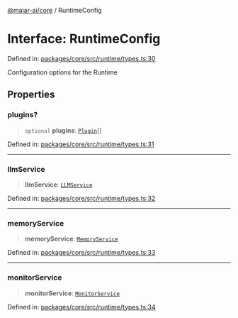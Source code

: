 [@maiar-ai/core](../index.md) / RuntimeConfig

# Interface: RuntimeConfig

Defined in: [packages/core/src/runtime/types.ts:30](https://github.com/UraniumCorporation/maiar-ai/blob/main/packages/core/src/runtime/types.ts#L30)

Configuration options for the Runtime

## Properties

### plugins?

> `optional` **plugins**: [`Plugin`](Plugin.md)[]

Defined in: [packages/core/src/runtime/types.ts:31](https://github.com/UraniumCorporation/maiar-ai/blob/main/packages/core/src/runtime/types.ts#L31)

***

### llmService

> **llmService**: [`LLMService`](../classes/LLMService.md)

Defined in: [packages/core/src/runtime/types.ts:32](https://github.com/UraniumCorporation/maiar-ai/blob/main/packages/core/src/runtime/types.ts#L32)

***

### memoryService

> **memoryService**: [`MemoryService`](../classes/MemoryService.md)

Defined in: [packages/core/src/runtime/types.ts:33](https://github.com/UraniumCorporation/maiar-ai/blob/main/packages/core/src/runtime/types.ts#L33)

***

### monitorService

> **monitorService**: [`MonitorService`](../classes/MonitorService.md)

Defined in: [packages/core/src/runtime/types.ts:34](https://github.com/UraniumCorporation/maiar-ai/blob/main/packages/core/src/runtime/types.ts#L34)
